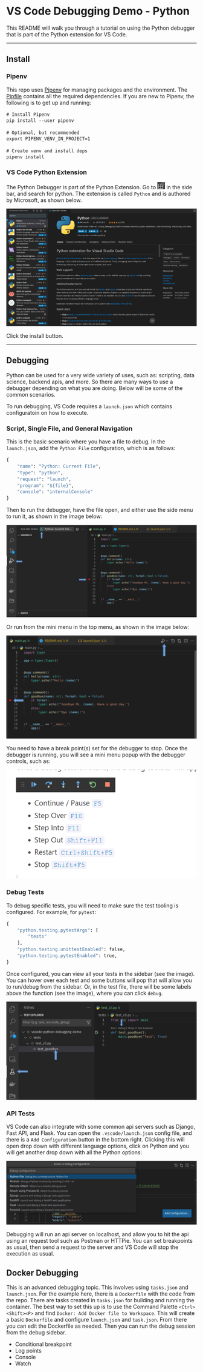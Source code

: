 # VS Code Debugging Demo - Python

This README will walk you through a tutorial on using the Python debugger that is part of the Python extension for VS Code.

---

## Install

### Pipenv

This repo uses [Pipenv](https://pipenv.pypa.io/) for managing packages and the environment. The [Pipfile](Pipfile) contains all the required dependencies. If you are new to Pipenv, the following is to get up and running:

```shell
# Install Pipenv
pip install --user pipenv

# Optional, but recommended
export PIPENV_VENV_IN_PROJECT=1

# Create venv and install deps
pipenv install
```

### VS Code Python Extension

The Python Debugger is part of the Python Extension. Go to <img src="images/ext.png" width="20"> in the side bar, and search for python. The extension is called `Python` and is authored by Microsoft, as shown below.

![Python Extension](images/ext-market.png)

Click the install button.

---

## Debugging

Python can be used for a very wide variety of uses, such as: scripting, data science, backend apis, and more. So there are many ways to use a debugger depending on what you are doing. Below will be some of the common scenarios.

To run debugging, VS Code requires a `launch.json` which contains configuratoin on how to execute.

### Script, Single File, and General Navigation

This is the basic scenario where you have a file to debug. In the `launch.json`, add the `Python File` configuration, which is as follows:

```python
{
    "name": "Python: Current File",
    "type": "python",
    "request": "launch",
    "program": "${file}",
    "console": "internalConsole"
}
```

Then to run the debugger, have the file open, and either use the side menu to run it, as shown in the image below:

![Debug Sidebar](images/debug-sidebar.png)

Or run from the mini menu in the top menu, as shown in the image below:

![Debug Mini](images/debug-mini.png)

You need to have a break point(s) set for the debugger to stop. Once the debugger is running, you will see a mini menu popup with the debugger controls, such as:

![Debug Actions](images/debug-actions.png)

### Debug Tests

To debug specific tests, you will need to make sure the test tooling is configured. For example, for `pytest`:

```python
{
    "python.testing.pytestArgs": [
        "tests"
    ],
    "python.testing.unittestEnabled": false,
    "python.testing.pytestEnabled": true,
}
```

Once configured, you can view all your tests in the sidebar (see the image). You can hover over each test and some buttons will pop that will allow you to run/debug from the sidebar. Or, in the test file, there will be some labels above the function (see the image), where you can click `debug`.

![Test Sidebar](images/test-sidebar.png)

### API Tests

VS Code can also integrate with some common api servers such as Django, Fast API, and Flask. You can open the `.vscode/launch.json` config file, and there is a `Add Configuration` button in the bottom right. Clicking this will open drop down with different language options, click on Python and you will get another drop down with all the Python options:

![Python Debug Options](images/debug-python-options.png)

Debugging will run an api server on localhost, and allow you to hit the api using an request tool such as Postman or HTTPie. You can set breakpoints as usual, then send a request to the server and VS Code will stop the execution as usual.

## Docker Debugging

This is an advanced debugging topic. This involves using `tasks.json` and `launch.json`. For the example here, there is a `Dockerfile` with the code from the repo. There are tasks created in `tasks.json` for building and running the container. The best way to set this up is to use the Command Palette `<Ctrl><Shift><P>` and find `Docker: Add Docker file to Workspace`. This will create a basic `Dockerfile` and configure `launch.json` and `task.json`. From there you can edit the Dockerfile as needed. Then you can run the debug session from the debug sidebar.

- Conditional breakpoint
- Log points
- Console
- Watch
